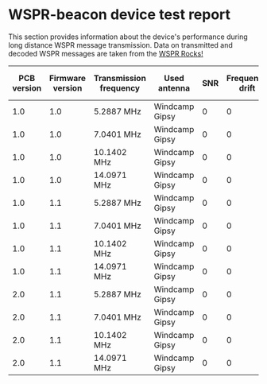 # WSPR-beacon device test report

This section provides information about the device's performance during long distance WSPR message transmission. Data on transmitted and decoded WSPR messages are taken from the [WSPR Rocks!](http://wspr.rocks/)

| PCB version | Firmware version | Transmission frequency | Used antenna   | SNR | Frequency drift | Distance to transmitter |
|-------------|------------------|------------------------|----------------|-----|-----------------|-------------------------|
| 1.0         | 1.0              | 5.2887 MHz             | Windcamp Gipsy | 0   | 0               | 0 km                    |
| 1.0         | 1.0              | 7.0401 MHz             | Windcamp Gipsy | 0   | 0               | 0 km                    |
| 1.0         | 1.0              | 10.1402 MHz            | Windcamp Gipsy | 0   | 0               | 0 km                    |
| 1.0         | 1.0              | 14.0971 MHz            | Windcamp Gipsy | 0   | 0               | 0 km                    |
| 1.0         | 1.1              | 5.2887 MHz             | Windcamp Gipsy | 0   | 0               | 0 km                    |
| 1.0         | 1.1              | 7.0401 MHz             | Windcamp Gipsy | 0   | 0               | 0 km                    |
| 1.0         | 1.1              | 10.1402 MHz            | Windcamp Gipsy | 0   | 0               | 0 km                    |
| 1.0         | 1.1              | 14.0971 MHz            | Windcamp Gipsy | 0   | 0               | 0 km                    |
| 2.0         | 1.1              | 5.2887 MHz             | Windcamp Gipsy | 0   | 0               | 0 km                    |
| 2.0         | 1.1              | 7.0401 MHz             | Windcamp Gipsy | 0   | 0               | 0 km                    |
| 2.0         | 1.1              | 10.1402 MHz            | Windcamp Gipsy | 0   | 0               | 0 km                    |
| 2.0         | 1.1              | 14.0971 MHz            | Windcamp Gipsy | 0   | 0               | 0 km                    |